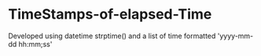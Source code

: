 # TimeStamps-of-elapsed-Time
Developed using datetime strptime() and a list of time formatted 'yyyy-mm-dd hh:mm;ss'
